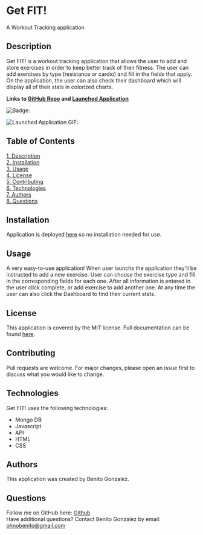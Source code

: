 # **Get FIT!**
A Workout Tracking application

## Description
Get FIT! is a workout tracking application that allows the user to add and store exercises in order to keep better track of their fitness. The user can add exercises by type (resistance or cardio) and fill in the fields that apply. On the application, the user can also check their dashboard which will display all of their stats in colorized charts.

**Links to [GitHub Repo](https://github.com/ohnobenito/workoutTracker) and [Launched Application](https://salty-tundra-49978.herokuapp.com/)**

![Badge:](https://img.shields.io/badge/License-mit-brightgreen)

![**Launched Application GIF:**](/public/img/demo.gif)


## Table of Contents
[1. Description](#Description)<br>
[2. Installation](#Installation)<br>
[3. Usage](#Usage)<br>
[4. License](License)<br>
[5. Contributing](#Contributing)<br>
[6. Technologies](#Technologies)<br>
[7. Authors](#Authors)<br>
[8. Questions](#Questions)<br>

  
## Installation 
Application is deployed [here](https://salty-tundra-49978.herokuapp.com/) so no installation needed for use. 

## Usage 
A very easy-to-use application! When user launchs the application they'll be instructed to add a new exercise. User can choose the exercise type and fill in the corresponding fields for each one. After all information is entered in the user click complete, or add exercise to add another one. At any time the user can also click the Dashboard to find their current stats.

## License
This application is covered by the MIT license. Full documentation can be found [here](https://choosealicense.com/licenses/mit).

## Contributing
Pull requests are welcome. For major changes, please open an issue first to discuss what you would like to change.

## Technologies
Get FIT! uses the following technologies:
+ Mongo DB
+ Javascript
+ API
+ HTML
+ CSS

## Authors
This application was created by Benito Gonzalez.

## Questions
Follow me on GitHub here: [Github](https://www.github.com/Ohnobenito)<br>
Have additional questions? Contact Benito Gonzalez by email: ohnobenito@gmail.com
